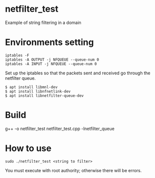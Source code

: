 # netfilter_test
Example of string filtering in a domain

# Environments setting
```
iptables -F
iptables -A OUTPUT -j NFQUEUE --queue-num 0
iptables -A INPUT -j NFQUEUE --queue-num 0
```
Set up the iptables so that the packets sent and received go through the netfilter queue.

```
$ apt install libmnl-dev
$ apt install libnfnetlink-dev
$ apt install libnetfilter-queue-dev
```


# Build
g++ -o netfilter_test netfilter_test.cpp -lnetfilter_queue

# How to use
```
sudo ./netfilter_test <string to filter>
```
You must execute with root authority; otherwise there will be errors.
